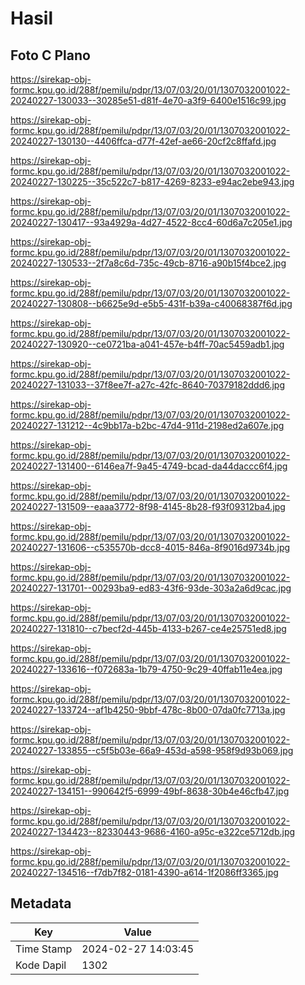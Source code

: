 # Hasil

## Foto C Plano

https://sirekap-obj-formc.kpu.go.id/288f/pemilu/pdpr/13/07/03/20/01/1307032001022-20240227-130033--30285e51-d81f-4e70-a3f9-6400e1516c99.jpg

https://sirekap-obj-formc.kpu.go.id/288f/pemilu/pdpr/13/07/03/20/01/1307032001022-20240227-130130--4406ffca-d77f-42ef-ae66-20cf2c8ffafd.jpg

https://sirekap-obj-formc.kpu.go.id/288f/pemilu/pdpr/13/07/03/20/01/1307032001022-20240227-130225--35c522c7-b817-4269-8233-e94ac2ebe943.jpg

https://sirekap-obj-formc.kpu.go.id/288f/pemilu/pdpr/13/07/03/20/01/1307032001022-20240227-130417--93a4929a-4d27-4522-8cc4-60d6a7c205e1.jpg

https://sirekap-obj-formc.kpu.go.id/288f/pemilu/pdpr/13/07/03/20/01/1307032001022-20240227-130533--2f7a8c6d-735c-49cb-8716-a90b15f4bce2.jpg

https://sirekap-obj-formc.kpu.go.id/288f/pemilu/pdpr/13/07/03/20/01/1307032001022-20240227-130808--b6625e9d-e5b5-431f-b39a-c40068387f6d.jpg

https://sirekap-obj-formc.kpu.go.id/288f/pemilu/pdpr/13/07/03/20/01/1307032001022-20240227-130920--ce0721ba-a041-457e-b4ff-70ac5459adb1.jpg

https://sirekap-obj-formc.kpu.go.id/288f/pemilu/pdpr/13/07/03/20/01/1307032001022-20240227-131033--37f8ee7f-a27c-42fc-8640-70379182ddd6.jpg

https://sirekap-obj-formc.kpu.go.id/288f/pemilu/pdpr/13/07/03/20/01/1307032001022-20240227-131212--4c9bb17a-b2bc-47d4-911d-2198ed2a607e.jpg

https://sirekap-obj-formc.kpu.go.id/288f/pemilu/pdpr/13/07/03/20/01/1307032001022-20240227-131400--6146ea7f-9a45-4749-bcad-da44daccc6f4.jpg

https://sirekap-obj-formc.kpu.go.id/288f/pemilu/pdpr/13/07/03/20/01/1307032001022-20240227-131509--eaaa3772-8f98-4145-8b28-f93f09312ba4.jpg

https://sirekap-obj-formc.kpu.go.id/288f/pemilu/pdpr/13/07/03/20/01/1307032001022-20240227-131606--c535570b-dcc8-4015-846a-8f9016d9734b.jpg

https://sirekap-obj-formc.kpu.go.id/288f/pemilu/pdpr/13/07/03/20/01/1307032001022-20240227-131701--00293ba9-ed83-43f6-93de-303a2a6d9cac.jpg

https://sirekap-obj-formc.kpu.go.id/288f/pemilu/pdpr/13/07/03/20/01/1307032001022-20240227-131810--c7becf2d-445b-4133-b267-ce4e25751ed8.jpg

https://sirekap-obj-formc.kpu.go.id/288f/pemilu/pdpr/13/07/03/20/01/1307032001022-20240227-133616--f072683a-1b79-4750-9c29-40ffab11e4ea.jpg

https://sirekap-obj-formc.kpu.go.id/288f/pemilu/pdpr/13/07/03/20/01/1307032001022-20240227-133724--af1b4250-9bbf-478c-8b00-07da0fc7713a.jpg

https://sirekap-obj-formc.kpu.go.id/288f/pemilu/pdpr/13/07/03/20/01/1307032001022-20240227-133855--c5f5b03e-66a9-453d-a598-958f9d93b069.jpg

https://sirekap-obj-formc.kpu.go.id/288f/pemilu/pdpr/13/07/03/20/01/1307032001022-20240227-134151--990642f5-6999-49bf-8638-30b4e46cfb47.jpg

https://sirekap-obj-formc.kpu.go.id/288f/pemilu/pdpr/13/07/03/20/01/1307032001022-20240227-134423--82330443-9686-4160-a95c-e322ce5712db.jpg

https://sirekap-obj-formc.kpu.go.id/288f/pemilu/pdpr/13/07/03/20/01/1307032001022-20240227-134516--f7db7f82-0181-4390-a614-1f2086ff3365.jpg


## Metadata

| Key        | Value               |
| ---------- | ------------------- |
| Time Stamp | 2024-02-27 14:03:45 |
| Kode Dapil | 1302                |



